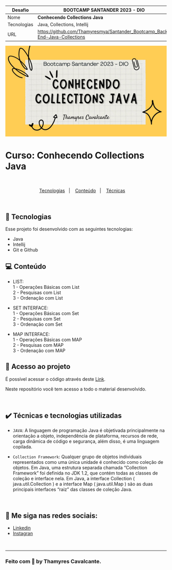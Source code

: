 
| Desafio | BOOTCAMP SANTANDER 2023 - DIO  |
| -------------  |--------------------------------|
| Nome        | **Conhecendo Collections Java**  
| Tecnologias | Java, Collections, Intellij                 
| URL         | https://github.com/Thamyresmya/Santander_Bootcamp_Back-End-Java-Collections


![](geral/Capa.jpg)


# Curso: Conhecendo Collections Java


<br>

<p align="center">
  <a href="#-tecnologias">Tecnologias</a>&nbsp;&nbsp;&nbsp;|&nbsp;&nbsp;&nbsp;  
  <a href="#-conteudo">Conteúdo</a>&nbsp;&nbsp;&nbsp;|&nbsp;&nbsp;&nbsp;  
  <a href="#-tecnica">Técnicas</a>&nbsp;&nbsp;&nbsp;&nbsp;&nbsp;&nbsp;
</p>

<br>


## 🚀 Tecnologias

Esse projeto foi desenvolvido com as seguintes tecnologias:

- Java
- Intellij
- Git e Github


## 💻 Conteúdo

* LIST:<br>
1 - Operações Básicas com List <br>
2 - Pesquisas com List <br>
3 - Ordenação com List <br>

* SET INTERFACE:<br>
1 - Operações Básicas com Set <br>
2 - Pesquisas com Set <br>
3 - Ordenação com Set <br>

* MAP INTERFACE:<br>
1 - Operações Básicas com MAP <br>
2 - Pesquisas com MAP <br>
3 - Ordenação com MAP <br>

## 📁 Acesso ao projeto

É possível acessar o código através deste [Link](https://github.com/Thamyresmya/Santander_Bootcamp_Back-End-Java-Collections).

Neste repositório você tem acesso a todo o material desenvolvido.

<br>

## ✔️ Técnicas e tecnologias utilizadas

- `JAVA`:  A linguagem de programação Java é objetivada principalmente na orientação a objeto, independência de plataforma, recursos de rede, carga dinâmica de código e segurança, além disso, é uma linguagem copilada.

- `Collection Framework`: Qualquer grupo de objetos individuais representados como uma única unidade é conhecido como coleção de objetos. Em Java, uma estrutura separada chamada “Collection Framework” foi definida no JDK 1.2, que contém todas as classes de coleção e interface nela. Em Java, a interface Collection ( java.util.Collection ) e a interface Map ( java.util.Map ) são as duas principais interfaces “raiz” das classes de coleção Java.


<br>


## 🔗 Me siga nas redes sociais:
- [Linkedin](https://www.linkedin.com/in/thamyrescavalcante/)
- [Instagran](https://www.instagram.com/thamyres__cavalcante/)

<br>

---

### Feito com 💜 by Thamyres Cavalcante.
